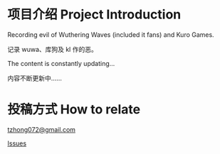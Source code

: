 # 项目介绍 Project Introduction

Recording evil of Wuthering Waves (included it fans) and Kuro Games.

记录 wuwa、库狗及 kl 作的恶。

The content is constantly updating...

内容不断更新中……

# 投稿方式 How to relate

tzhong072@gmail.com

[Issues](https://github.com/bxx-114514/iming-blog/issues)
